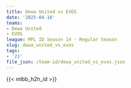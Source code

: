```yaml
---
title: Dewa United vs EVOS
date: '2025-04-18'
teams:
- Dewa United
- EVOS
league: MPL ID Season 14 - Regular Season
slug: dewa_united_vs_evos
tags:
- '21'
file_json: /team-id/dewa_united_vs_evos.json
---
```


{{< mlbb_h2h_id >}}
